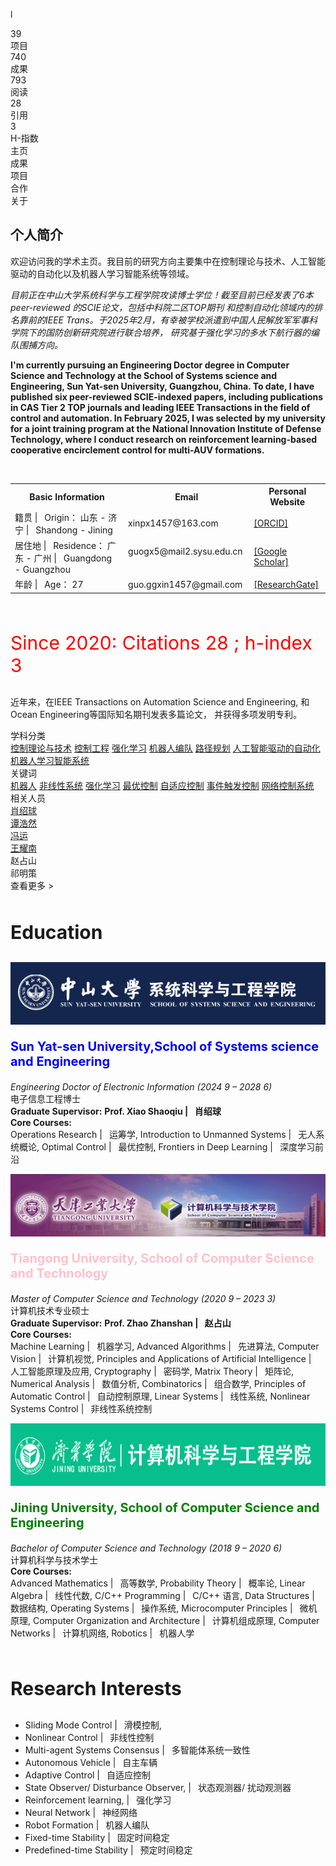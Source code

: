 l
    <div class="container">
        <div class="main-content">
            <!-- Stats section -->
            <div class="stats-container">
                <div class="stat-item">
                    <div class="stat-number">39</div>
                    <div class="stat-label">项目</div>
                </div>
                <div class="stat-item">
                    <div class="stat-number">740</div>
                    <div class="stat-label">成果</div>
                </div>
                <div class="stat-item">
                    <div class="stat-number">793</div>
                    <div class="stat-label">阅读</div>
                </div>
                <div class="stat-item">
                    <div class="stat-number">28</div>
                    <div class="stat-label">引用</div>
                </div>
                <div class="stat-item">
                    <div class="stat-number">3</div>
                    <div class="stat-label">H-指数</div>
                </div>
            </div>
            <!-- Navigation -->
            <div class="nav-menu">
                <div class="nav-item active">主页</div>
                <div class="nav-item">成果</div>
                <div class="nav-item">项目</div>
                <div class="nav-item">合作</div>
                <div class="nav-item">关于</div>
            </div>
            <!-- Homepage introduction -->
            <div class="homepage-intro">
                <h2 class="intro-title">个人简介</h2>
                <p class="intro-text">欢迎访问我的学术主页。我目前的研究方向主要集中在控制理论与技术、人工智能驱动的自动化以及机器人学习智能系统等领域。</p>

*目前正在中山大学系统科学与工程学院攻读博士学位！截至目前已经发表了6本peer-reviewed 的SCIE论文，包括中科院二区TOP期刊
和控制自动化领域内的排名靠前的IEEE Trans。于2025年2月，有幸被学校派遣到中国人民解放军军事科学院下的国防创新研究院进行联合培养，
研究基于强化学习的多水下航行器的编队围捕方向。*
<br>

**I'm currently pursuing an Engineering Doctor  degree in Computer Science and Technology
at the School of Systems science and Engineering, Sun Yat-sen University, Guangzhou, China. To date, 
I have published six peer-reviewed SCIE-indexed papers, including publications in CAS Tier 2 TOP 
journals and leading IEEE Transactions in the field of control and automation. In February 2025, 
I was selected by my university for a joint training program at the National Innovation Institute 
of Defense Technology, where I conduct research on reinforcement learning-based cooperative encirclement control for
multi-AUV formations.**
 
<br>


 <table border="0"> <!-- border="0" 用于显示边框，实际开发中推荐使用CSS来控制样式 -->
    <tr>
        <th>Basic Information</th>
        <th> Email  </th>
        <th>Personal Website  </th>
    </tr>
    <tr>
        <td>籍贯 |&ensp;  Origin： 山东 - 济宁 |&ensp;  Shandong - Jining   </td>
        <td>xinpx1457@163.com</td>
        <td><a href="https://orcid.org/0000-0002-3080-9244"> [ORCID] </a></td>
    </tr>
   <tr>
        <td>居住地 |&ensp;  Residence： 广东 - 广州 |&ensp;  Guangdong - Guangzhou &nbsp; &nbsp;</td>
        <td>guogx5@mail2.sysu.edu.cn &nbsp; &nbsp;</td>
        <td><a href = "https://scholar.google.com/citations?user=A5YN3oUAAAAJ&hl=en" >[Google Scholar]</a></td>
    </tr>
   <tr>
        <td>年龄 |&ensp; Age： 27 </td>
        <td>guo.ggxin1457@gmail.com</td>
        <td><a href="https://www.researchgate.net/profile/Guangxin-Guo-4?ev=hdr_xprf"> [ResearchGate]</a></td>
    </tr>
</table>

<br>

 <p style="color: red; font-size: 30px"> Since 2020: Citations	28	;  h-index	3	</p>





<p class="intro-text">近年来，在IEEE Transactions on Automation Science and Engineering, 和Ocean Engineering等国际知名期刊发表多篇论文，
并获得多项发明专利。</p>
            </div>
            <!-- Filter section (only shown on "成果" page) -->
            <!-- <div class="filter-section">
                <div class="filter-title">成果类型</div>
                <div class="filter-options">
                    <div class="filter-option">✔ 收录类别</div>
                    <div class="filter-option">✔ 年份</div>
                </div>
            </div> -->
            <!-- Publications (only shown on "成果" page) -->
            <!-- <div class="publication">
                <div class="publication-title">Simultaneous Hand-Eye/Robot-World/Camera-IMU Calibration</div>
                <div class="publication-authors">Wu, Jin; Wang, Miaomiao; Jiang, Yi*; Yi, Bowen; Fan, Rui; Liu, Ming</div>
                <div class="publication-journal">IEEE/ASME Transactions on Mechatronics, 2022, 27(4): 2278-2289.</div>
                <div class="publication-actions">
                    <div class="action-btn">🔍 赞</div>
                    <div class="action-btn">✔ 收藏</div>
                    <div class="action-btn">✔ 分享</div>
                    <div class="action-btn">✔ 浏览</div>
                </div>
            </div> -->
        </div>
        <div class="sidebar">
            <div class="sidebar-section">
                <div class="sidebar-title">学科分类</div>
                <a href="#" class="subject-item">控制理论与技术</a>
                <a href="#" class="subject-item">控制工程</a>
                <a href="#" class="subject-item">强化学习</a>
                <a href="#" class="subject-item">机器人编队</a>
                <a href="#" class="subject-item">路径规划</a>
                <a href="#" class="subject-item">人工智能驱动的自动化</a>
                <a href="#" class="subject-item">机器人学习智能系统</a>
            </div>
            <div class="sidebar-section">
                <div class="sidebar-title">关键词</div>
                <a href="#" class="subject-item">机器人</a>
                <a href="#" class="subject-item">非线性系统</a>
                <a href="#" class="keyword-item">强化学习</a>
                <a href="#" class="keyword-item">最优控制</a>
                <a href="#" class="keyword-item">自适应控制</a>
                <a href="#" class="keyword-item">事件触发控制</a>
                <a href="#" class="keyword-item">网络控制系统</a>
            </div>
            <div class="sidebar-section">
                <div class="sidebar-title">相关人员</div>
                <div class="people-container">
                    <div class="person-tag"><a href="https://ssse.sysu.edu.cn/teacher/1014"> 肖绍球</a></div>
                    <div class="person-tag"><a href="https://eeit.hnu.edu.cn/info/1698/9298.htm"> 谭浩然</a></div>
                    <div class="person-tag"><a href="https://eeit.hnu.edu.cn/info/1819/9995.htm" >冯运</a></div>
                    <div class="person-tag"><a href="https://eeit.hnu.edu.cn/info/1277/4490.htm">王耀南</a></div>
                    <div class="person-tag">赵占山</div>
                    <div class="person-tag">祁明策</div>
                </div>
                <div class="view-more">查看更多 ></div>
            </div>
        </div>
    </div>

<br>

####  <p style="color: balck; font-size: 30px"> Education    </p>
<!-- ![sysu](..\static\assets\img\sysu.png)-->
<img src="..\static\assets\img\sysu.png" alt="SYSU" width="800" height="100">

**<p style="color: blue; font-size: 20px">Sun Yat-sen University,School of Systems science and Engineering** </p>
*Engineering Doctor of Electronic Information (2024 9 – 2028 6)* <br>
电子信息工程博士<br> 
**Graduate Supervisor:** **Prof. Xiao Shaoqiu |&ensp; 肖绍球** <br> 
**Core Courses:** <br>
Operations Research  |&ensp;  运筹学, 
Introduction to Unmanned Systems |&ensp;  无人系统概论,
Optimal Control |&ensp;  最优控制,
Frontiers in Deep Learning |&ensp;  深度学习前沿 <br>


<img src="..\static\assets\img\tgu.png" alt="tgu" width="800" height="100">

**<p style="color: pink; font-size: 20px">Tiangong University, School of  Computer Science and Technology</p>**
*Master of  Computer Science and Technology (2020 9 – 2023 3)* <br>
计算机技术专业硕士<br>
**Graduate Supervisor:** **Prof. Zhao Zhanshan |&ensp; 赵占山** <br>
**Core Courses:** <br>
Machine Learning |&ensp; 机器学习, Advanced Algorithms |&ensp; 先进算法, Computer Vision |&ensp; 计算机视觉,
Principles and Applications of Artificial Intelligence |&ensp; 人工智能原理及应用, Cryptography |&ensp; 密码学,
Matrix Theory |&ensp; 矩阵论, Numerical Analysis |&ensp; 数值分析, Combinatorics |&ensp; 组合数学, 
Principles of Automatic Control |&ensp; 自动控制原理, Linear Systems |&ensp; 线性系统, Nonlinear Systems Control |&ensp; 非线性系统控制 <br>

<img src="..\static\assets\img\jnu.png" alt="jnu" width="800" height="100">

**<p style="color: green; font-size: 20px">Jining University, School of  Computer Science and Engineering</p>**
*Bachelor of  Computer Science and Technology  (2018 9  – 2020 6)* <br>
计算机科学与技术学士<br>
**Core Courses:** <br>
Advanced Mathematics |&ensp; 高等数学, Probability Theory |&ensp; 概率论, Linear Algebra |&ensp; 线性代数, 
C/C++ Programming |&ensp; C/C++ 语言, Data Structures |&ensp; 数据结构, Operating Systems |&ensp; 操作系统,
Microcomputer Principles |&ensp; 微机原理, Computer Organization and Architecture |&ensp; 计算机组成原理, 
Computer Networks |&ensp; 计算机网络, Robotics |&ensp; 机器人学  <br>

<br>

#### <p style="color: balck; font-size: 30px"> Research Interests   </p>
* Sliding Mode Control |&ensp; 滑模控制, 
* Nonlinear Control |&ensp; 非线性控制
* Multi-agent Systems Consensus |&ensp; 多智能体系统一致性
* Autonomous Vehicle |&ensp; 自主车辆
* Adaptive Control |&ensp; 自适应控制
* State Observer/ Disturbance Observer, |&ensp; 状态观测器/ 扰动观测器
* Reinforcement learning, |&ensp; 强化学习
* Neural Network |&ensp; 神经网络
* Robot Formation |&ensp; 机器人编队
* Fixed-time Stability |&ensp; 固定时间稳定
* Predefined-time Stability |&ensp; 预定时间稳定

 
